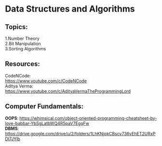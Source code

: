 
# Data Structures and Algorithms

## Topics:  

1.Number Theory  
2.Bit Manipulation  
3.Sorting Algorithms
  

## Resources:  
CodeNCode:  
https://www.youtube.com/c/CodeNCode  
Aditya Verma:  
https://www.youtube.com/c/AdityaVermaTheProgrammingLord  

## Computer Fundamentals:  
**OOPS**: https://whimsical.com/object-oriented-programming-cheatsheet-by-love-babbar-YbSgLatbWQ4R5paV7EgqFw  
**DBMS**: https://drive.google.com/drive/u/2/folders/1LhKNjokCBscv736vEhET2URxPDI7JYlb
